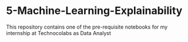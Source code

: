 # 5-Machine-Learning-Explainability
This repository contains one of the pre-requisite notebooks for my internship at Technocolabs as Data Analyst
